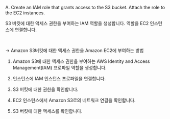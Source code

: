 A.
Create an IAM role that grants access to the S3 bucket. Attach the role to the EC2 instances.

S3 버킷에 대한 액세스 권한을 부여하는 IAM 역할을 생성합니다. 역할을 EC2 인스턴스에 연결합니다.

​

→ Amazon S3버킷에 대한 액세스 권한을 Amazon EC2에 부여하는 방법

1. Amazon S3에 대한 액세스 권한을 부여하는 AWS Identity and Access Management(IAM) 프로파일 역할을 생성합니다.

2. 인스턴스에 IAM 인스턴스 프로파일을 연결합니다.

3. S3 버킷에 대한 권한을 확인합니다.

4. EC2 인스턴스에서 Amazon S3로의 네트워크 연결을 확인합니다.

5. S3 버킷에 대한 액세스를 확인합니다.
